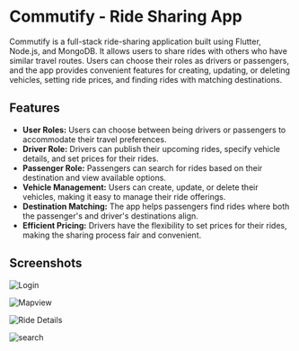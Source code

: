 # Commutify - Ride Sharing App

Commutify is a full-stack ride-sharing application built using Flutter, Node.js, and MongoDB. It allows users to share rides with others who have similar travel routes. Users can choose their roles as drivers or passengers, and the app provides convenient features for creating, updating, or deleting vehicles, setting ride prices, and finding rides with matching destinations.

## Features

- **User Roles:** Users can choose between being drivers or passengers to accommodate their travel preferences.
- **Driver Role:** Drivers can publish their upcoming rides, specify vehicle details, and set prices for their rides.
- **Passenger Role:** Passengers can search for rides based on their destination and view available options.
- **Vehicle Management:** Users can create, update, or delete their vehicles, making it easy to manage their ride offerings.
- **Destination Matching:** The app helps passengers find rides where both the passenger's and driver's destinations align.
- **Efficient Pricing:** Drivers have the flexibility to set prices for their rides, making the sharing process fair and convenient.

## Screenshots

![Login](![c1](https://github.com/siddharthkanna/Commutify/assets/88847799/8fac0f31-8189-4486-b708-24f3ae193edd))

![Mapview](![c6](https://github.com/siddharthkanna/Commutify/assets/88847799/4abce932-8f66-45d0-900b-33d07079db37))

![Ride Details](![c4](https://github.com/siddharthkanna/Commutify/assets/88847799/e1c7c3f4-614f-405c-9161-ae9a5097c789))

![search](![c5](https://github.com/siddharthkanna/Commutify/assets/88847799/36280eb5-a413-4a14-b67c-de0e5cb4880c))
